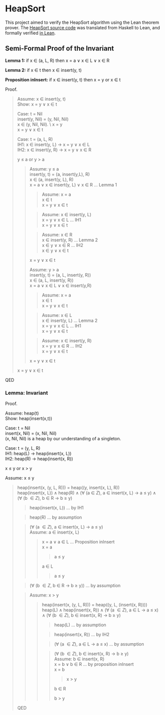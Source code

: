 # HeapSort

This project aimed to verify the HeapSort algorithm using the Lean theorem prover. The [HeapSort source code](https://github.com/holcombet/verifying-heapsort-in-lean/blob/main/heapSort.hs) was translated from Haskell to Lean, and formally verified [in Lean](https://github.com/holcombet/verifying-heapsort-in-lean/blob/main/HeapSort.lean). 


## Semi-Formal Proof of the Invariant

**Lemma 1:** if x $\in$ (a, L, R) then x = a $\lor$ x $\in$ L $\lor$ x $\in$ R

**Lemma 2:** if x $\in$ t then x $\in$ insert(y, t)

**Proposition inInsert:** if x $\in$ insert(y, t) then x = y or x $\in$ t

Proof.

> Assume: x $\in$ insert(y, t) \
> Show: x = y $\lor$ x $\in$ t 
>
> Case: t = Nil \
> insert(y, Nil) = (y, Nil, Nil) \
> x $\in$ (y, Nil, Nil). \ 
> x = y \
> x = y $\lor$ x $\in$ t
>
>
> Case: t = (a, L, R) \
> IH1: x $\in$ insert(y, L) $\to$ x = y $\lor$ x $\in$ L \
> IH2: x $\in$ insert(y, R) $\to$ x = y $\lor$ x $\in$ R 
>
> y $\le$ a or y $>$ a
>
>> Assume: y $\le$ a \
>> insert(y, t) = (a, insert(y,L), R) \
>> x $\in$ (a, insert(y, L), R) \
>> x = a $\lor$ x $\in$ insert(y, L) $\lor$ x $\in$ R ... Lemma 1 
>>> Assume: x = a \
>>> x $\in$ t \
>>> x = y $\lor$ x $\in$ t
>> 
>>> Assume: x $\in$ insert(y, L) \
>>> x = y $\lor$ x $\in$ L ... IH1 \
>>> x = y $\lor$ x $\in$ t
>>
>>> Assume: x $\in$ R \
>>> x $\in$ insert(y, R) ... Lemma 2 \
>>> x $\in$ y $\lor$ x $\in$ R ... IH2 \
>>> x $\in$ y $\lor$ x $\in$ t
>>
>> x = y $\lor$ x $\in$ t
>>
>> Assume: y $>$ a\
>> insert(y, t) = (a, L, insert(y, R)) \
>> x $\in$ (a, L, insert(y, R)) \
>> x = a $\lor$ x $\in$ L $\lor$ x $\in$ insert(y,R)
>>> Assume: x = a \
>>> x $\in$ t \
>>> x = y $\lor$ x $\in$ t 
>>
>>> Assume: x $\in$ L \
>>> x $\in$ insert(y, L) ... Lemma 2 \
>>> x = y $\lor$ x $\in$ L ... IH1 \
>>> x = y $\lor$ x $\in$ t
>>
>>> Assume: x $\in$ insert(y, R) \
>>> x = y $\lor$ x $\in$ R ... IH2 \
>>> x = y $\lor$ x $\in$ t 
>>
>> x = y $\lor$ x $\in$ t 
>
> x = y $\lor$ x $\in$ t

QED



### Lemma: Invariant

Proof. 

Assume: heap(t) \
Show: heap(insert(x,t))

Case: t = Nil \
insert(x, Nil) = (x, Nil, Nil) \
(x, Nil, Nil) is a heap by our understanding of a singleton.

Case: t = (y, L, R) \
IH1: heap(L) $\to$ heap(insert(x, L)) \
IH2: heap(R) $\to$ heap(insert(x, R))

x $\le$ y or x $>$ y

Assume: x $\le$ y 
> heap(insert(x, (y, L, R))) = heap((y, insert(x, L), R)) \
> heap(insert(x, L)) $\land$ heap(R) $\land$ ($\forall$ (a $\in$ $Z$), a $\in$ insert(x, L) $\to$ a $\le$ y) $\land$ ($\forall$ (b $\in Z$), b $\in$ R $\to$ b $\ge$ y) 
>> heap(insert(x, L)) ... by IH1 
>
>> heap(R) ... by assumption 
>
>> ($\forall$ (a $\in Z$), a $\in$ insert(x, L) $\to$ a $\le$ y) \
>> Assume: a $\in$ insert(x, L) 
>>> x = a $\lor$ a $\in$ L ... Proposition inInsert \
>>> x = a  
>>>> a $\le$ y 
>>>
>>> a $\in$ L 
>>>> a $\le$ y 
>
>> ($\forall$ (b $\in Z$, b $\in$ R $\to$ b $\ge$ y)) ... by assumption
>
>> Assume: x $>$ y
>>>heap(insert(x, (y, L, R))) = heap((y, L, (insert(x, R))))
>>> heap(L) $\land$ heap(insert(x, R)) $\land$ ($\forall$ (a $\in Z$), a $\in$ L $\to$ a $\le$ x) $\land$ ($\forall$ (b $\in Z$), b $\in$ insert(x, R) $\to$ b $\ge$ y)
>>>> heap(L) ... by assumption 
>>>
>>>> heap(insert(x, R)) ... by IH2 
>>>
>>>> ($\forall$ (a $\in Z$), a $\in$ L $\to$ a $\le$ x) ... by assumption 
>>>
>>>> ($\forall$ (b $\in Z$), b $\in$ insert(x, R) $\to$ b $\ge$ y) \
>>>> Assume: b $\in$ insert(x, R) \
>>>> x = b $\lor$ b $\in$ R ... by proposition inInsert \
>>>> x = b 
>>>>> x $>$ y
>>>>>
>>>> b $\in$ R
>>>>>
>>>> b $>$ y 
>
> QED
